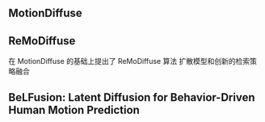 ## MotionDiffuse


## ReMoDiffuse
在 MotionDiffuse 的基础上提出了 ReMoDiffuse 算法
扩散模型和创新的检索策略融合

## BeLFusion: Latent Diffusion for Behavior-Driven Human Motion Prediction


